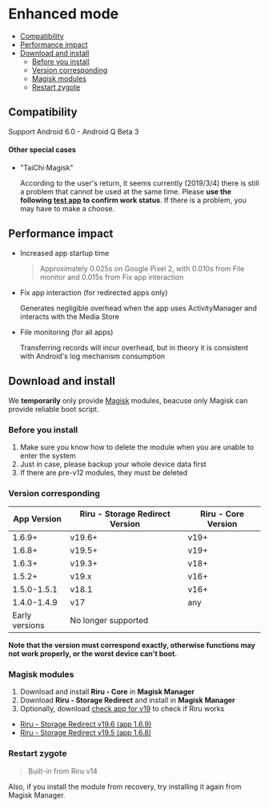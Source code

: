 # Enhanced mode

<!-- TOC depthFrom:2 depthTo:3 -->

- [Compatibility](#compatibility)
- [Performance impact](#performance-impact)
- [Download and install](#download-and-install)
    - [Before you install](#before-you-install)
    - [Version corresponding](#version-corresponding)
    - [Magisk modules](#magisk-modules)
    - [Restart zygote](#restart-zygote)

<!-- /TOC -->

## Compatibility

Support Android 6.0 - Android Q Beta 3

#### Other special cases

* "TaiChi·Magisk"

  According to the user's return, it seems currently (2019/3/4) there is still a problem that cannot be used at the same time. Please **use the following [test app](#magisk-modules) to confirm work status**. If there is a problem, you may have to make a choose.

## Performance impact

* Increased app startup time

  > Approximately 0.025s on Google Pixel 2, with 0.010s from File monitor and 0.015s from Fix app interaction

* Fix app interaction (for redirected apps only)
  
  Generates negligible overhead when the app uses ActivityManager and interacts with the Media Store

* File monitoring (for all apps)

  Transferring records will incur overhead, but in theory it is consistent with Android's log mechanism consumption

## Download and install

We **temporarily** only provide [Magisk](https://forum.xda-developers.com/apps/magisk/official-magisk-v7-universal-systemless-t3473445) modules, beacuse only Magisk can provide reliable boot script.

### Before you install

1. Make sure you know how to delete the module when you are unable to enter the system
2. Just in case, please backup your whole device data first
3. If there are pre-v12 modules, they must be deleted

### Version corresponding

| App Version    | Riru - Storage Redirect Version | Riru - Core Version |
|----------------|---------------------------------|---------------------|
| 1.6.9+         | v19.6+                          | v19+                |
| 1.6.8+         | v19.5+                          | v19+                |
| 1.6.3+         | v19.3+                          | v18+                |
| 1.5.2+         | v19.x                           | v16+                |
| 1.5.0-1.5.1    | v18.1                           | v16+                |
| 1.4.0-1.4.9    | v17                             | any                 |
| Early versions | No longer supported             |                     |

**Note that the version must correspond exactly, otherwise functions may not work properly, or the worst device can't boot.**

### Magisk modules

1. Download and install **Riru - Core** in **Magisk Manager**
2. Download **Riru - Storage Redirect** and install in **Magisk Manager**
4. Optionally, download [check app for v19](https://github.com/RikkaApps/Riru/releases/download/v19/app-release.apk) to check if Riru works

* [Riru - Storage Redirect v19.6 (app 1.6.9)](https://github.com/RikkaApps/StorageRedirect-assets/releases/download/assets/magisk-riru-storage-redirect-v19.6.zip)
* [Riru - Storage Redirect v19.5 (app 1.6.8)](https://github.com/RikkaApps/StorageRedirect-assets/releases/download/assets/magisk-riru-storage-redirect-v19.5.zip)
  
### Restart zygote

> Built-in from Riru v14

Also, if you install the module from recovery, try installing it again from Magisk Manager.